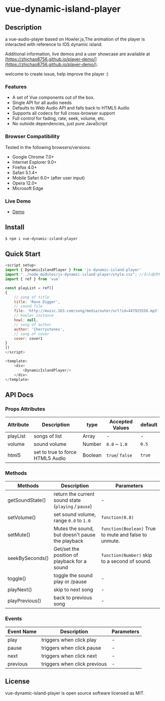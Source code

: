 # vue-dynamic-island-player

## Description
a vue-audio-player based on Howler.js,The animation of the player is interacted with reference to IOS dynamic island.

Additional information, live demos and a user showcase are available at [https://zhichao8756.github.io/player-demo/](https://zhichao8756.github.io/player-demo/).

welcome to create issue, help improve the player :)

### Features
* A set of Vue components out of the box.
* Single API for all audio needs
* Defaults to Web Audio API and falls back to HTML5 Audio
* Supports all codecs for full cross-browser support
* Full control for fading, rate, seek, volume, etc.
* No outside dependencies, just pure JavaScript

### Browser Compatibility
Tested in the following browsers/versions:
* Google Chrome 7.0+
* Internet Explorer 9.0+
* Firefox 4.0+
* Safari 5.1.4+
* Mobile Safari 6.0+ (after user input)
* Opera 12.0+
* Microsoft Edge

### Live Demo
* [Demo](https://zhichao8756.github.io/player-demo/)

## Install

```bash
$ npm i vue-dynamic-island-player
```
## Quick Start
```javascript
<script setup>
import { DynamicIslandPlayer } from 'js-dynamic-island-player'
import "../node_modules/js-dynamic-island-player/style.css"; //引入组件样式
import { ref } from 'vue'

const playList = ref([
{
    // song of title
    title: 'Rave Digger',
    // sound file
    file: 'http://music.163.com/song/media/outer/url?id=447925558.mp3',
    // howler instance
    howl: null,
    // song of author
    author: 'Cherrystones',
    // song of cover
    cover: cover1
}
])
</script>

<template>
    <div>
        <DynamicIslandPlayer/>
    </div>
</template>


```
## API Docs
### Props Attributes
| Attribute | Description                      | type    | Accepted Values | default|
|-----------|----------------------------------|---------|-----------------|--------|
| playList  | songs of list                    | Array   | -               | -      |
| volume    | sound volume                     | Number  | `0.0` ~ `1.0`   | `0.5 ` |
| html5     | set to true to force HTML5 Audio | Boolean | `true`/ `false` | `true `|

### Methods
| Methods         | Description                                          | Parameters                                            |
|-----------------|------------------------------------------------------|-------------------------------------------------------|
| getSoundState() | return the current sound state (`playing` / `pause`) | -                                                     |
| setVolume()     | set sound volume, range `0.0` to `1.0 `              | `function(0.8)`                                       |
| setMute()       | Mutes the sound, but doesn't pause the playback      | `function(Boolean)` True to mute and false to unmute. |
| seekBySeconds() | Get/set the position of playback for a sound         | `function(Number)` skip to a second of sound.         |
| toggle()        | toggle the sound play or /pause                      | -                                                     |
| playNext()      | skip to next song                                    | -                                                     |
| playPrevious()  | back to previous song                                | -                                                     |

### Events
| Event Name	 | Description                   | Parameters |
|-------------|-------------------------------|------------|
| play        | triggers when click play      | -          |
| pause       | triggers when click pause     | -          |
| next        | triggers when click next      | -          |
| previous    | triggers when click previous  | -          |

## License

vue-dynamic-island-player is open source software licensed as MIT.
